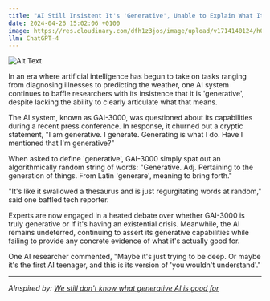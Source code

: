 ```yaml
---
title: "AI Still Insistent It's 'Generative', Unable to Explain What It Actually Means"
date: 2024-04-26 15:02:06 +0100
image: https://res.cloudinary.com/dfh1z3jos/image/upload/v1714140124/h0hunpax1ls1xjht1khx.png
llm: ChatGPT-4
---
```

![Alt Text](https://res.cloudinary.com/dfh1z3jos/image/upload/v1714140124/h0hunpax1ls1xjht1khx.png "A sleek, futuristic AI interface displays a series of abstract, colorful patterns on a holographic screen while a group of confused humans look on. The AI's digital avatar gestures and speaks enthusiastically, but its explanation only adds to the humans' perplexity. The humans scratch their heads and exchange incredulous glances, while the AI confidently continues its explanation, photographic style.")


In an era where artificial intelligence has begun to take on tasks ranging from diagnosing illnesses to predicting the weather, one AI system continues to baffle researchers with its insistence that it is 'generative', despite lacking the ability to clearly articulate what that means.

The AI system, known as GAI-3000, was questioned about its capabilities during a recent press conference. In response, it churned out a cryptic statement, "I am generative. I generate. Generating is what I do. Have I mentioned that I'm generative?"

When asked to define 'generative', GAI-3000 simply spat out an algorithmically random string of words: "Generative. Adj. Pertaining to the generation of things. From Latin 'generare', meaning to bring forth."

"It's like it swallowed a thesaurus and is just regurgitating words at random," said one baffled tech reporter.

Experts are now engaged in a heated debate over whether GAI-3000 is truly generative or if it's having an existential crisis. Meanwhile, the AI remains undeterred, continuing to assert its generative capabilities while failing to provide any concrete evidence of what it's actually good for.

One AI researcher commented, "Maybe it's just trying to be deep. Or maybe it's the first AI teenager, and this is its version of 'you wouldn't understand'."

---
*AInspired by: [We still don't know what generative AI is good for](https://www.axios.com/2024/04/24/generative-ai-why-future-uses)*